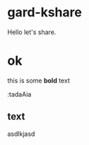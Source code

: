 # gard-kshare
Hello let's share.

# ok

this is some **bold** text


:tadaAia


## text
asdlkjasd


